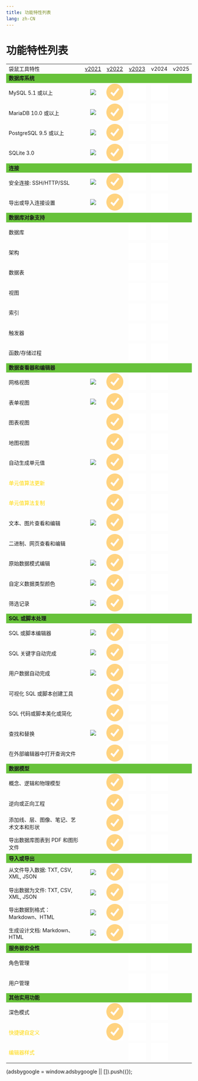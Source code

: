 ```yaml
---
title: 功能特性列表
lang: zh-CN
---
```


# 功能特性列表
<div>
    <table>
        <tbody>
            <tr>
                <td>袋鼠工具特性</td>
                <td style="text-align: center;"><a target="_blank" href="/zh/download/v1.0.6.201109.html">v2021</a></td>
                <td style="text-align: center;"><a target="_blank" href="/zh/download/v1.10.2.220701.html">v2022</a></td>
                <td style="text-align: center;"><a target="_blank" href="/zh/download/v2.0.0.221101.html">v2023</a></td>
                <td style="text-align: center;">v2024</td>
                <td style="text-align: center;">v2025</td>
            </tr>
            <!--section-->
            <tr style="background-color: #67C23A;">
                <td><b>数据库系统</b></td>
                <td></td>
                <td></td>
                <td></td>
                <td></td>
                <td></td>
            </tr>
            <tr>
                <td>MySQL 5.1 或以上</td>
                <td style="text-align: center;"><img src="/images/icon-2020.svg"></td>
                <td style="text-align: center;"><img src="/images/icon-2021.svg"></td>
                <td style="text-align: center;"><img src="/images/icon-check.svg"></td>
                <td style="text-align: center;"><img src="/images/icon-check.svg"></td>
                <td></td>
            </tr>
            <tr>
                <td>MariaDB 10.0 或以上</td>
                <td style="text-align: center;"><img src="/images/icon-2020.svg"></td>
                <td style="text-align: center;"><img src="/images/icon-2021.svg"></td>
                <td style="text-align: center;"><img src="/images/icon-check.svg"></td>
                <td style="text-align: center;"><img src="/images/icon-check.svg"></td>
                <td></td>
            </tr>
            <!--tr>
                <td>MongoDB 3.0 或以上</td>
                <td style="text-align: center;"><img src="/images/icon-check.svg"></td>
                <td style="text-align: center;"><img src="/images/icon-check.svg"></td>
                <td style="text-align: center;"><img src="/images/icon-check.svg"></td>
                <td style="text-align: center;"><img src="/images/icon-check.svg"></td>
                <td></td>
            </tr>
            <tr>
                <td>Oracle 8.1 或以上</td>
                <td style="text-align: center;"><img src="/images/icon-check.svg"></td>
                <td style="text-align: center;"><img src="/images/icon-check.svg"></td>
                <td style="text-align: center;"><img src="/images/icon-check.svg"></td>
                <td style="text-align: center;"><img src="/images/icon-check.svg"></td>
                <td></td>
            </tr-->
            <tr>
                <td>PostgreSQL 9.5 或以上</td>
                <td style="text-align: center;"><img src="/images/icon-2020.svg"></td>
                <td style="text-align: center;"><img src="/images/icon-2021.svg"></td>
                <td style="text-align: center;"><img src="/images/icon-check.svg"></td>
                <td style="text-align: center;"><img src="/images/icon-check.svg"></td>
                <td></td>
            </tr>
            <tr>
                <td>SQLite 3.0</td>
                <td style="text-align: center;"><img src="/images/icon-2020.svg"></td>
                <td style="text-align: center;"><img src="/images/icon-2021.svg"></td>
                <td style="text-align: center;"><img src="/images/icon-check.svg"></td>
                <td style="text-align: center;"><img src="/images/icon-check.svg"></td>
                <td></td>
            </tr>
            <!--tr>
                <td>SQL Server 2000 或以上</td>
                <td style="text-align: center;"><img src="/images/icon-check.svg"></td>
                <td style="text-align: center;"><img src="/images/icon-check.svg"></td>
                <td style="text-align: center;"><img src="/images/icon-check.svg"></td>
                <td style="text-align: center;"><img src="/images/icon-check.svg"></td>
                <td></td>
            </tr>
            <tr>
                <td>Amazon RDS、Amazon Aurora、Amazon Redshift、Microsoft Azure、Oracle Cloud、Google Cloud、阿里云、腾讯云、 MongoDB Atlas、华为云</td>
                <td style="text-align: center;"><img src="/images/icon-check.svg"></td>
                <td style="text-align: center;"><img src="/images/icon-check.svg"></td>
                <td style="text-align: center;"><img src="/images/icon-check.svg"></td>
                <td style="text-align: center;"><img src="/images/icon-check.svg"></td>
                <td></td>
            </tr-->
            <!--section-->
            <!--section-->
            <tr style="background-color: #67C23A;">
                <td><b>连接</b></td>
                <td></td>
                <td></td>
                <td></td>
                <td></td>
                <td></td>
            </tr>
            <tr>
                <td>安全连接: SSH/HTTP/SSL</td>
                <td style="text-align: center;"><img src="/images/icon-2020.svg"></td>
                <td style="text-align: center;"><img src="/images/icon-2021.svg"></td>
                <td style="text-align: center;"><img src="/images/icon-check.svg"></td>
                <td style="text-align: center;"><img src="/images/icon-check.svg"></td>
                <td></td>
            </tr>
            <!--tr>
                <td>PAM 和 GSSAPI 验证</td>
                <td style="text-align: center;"><img src="/images/icon-check.svg"></td>
                <td style="text-align: center;"><img src="/images/icon-check.svg"></td>
                <td style="text-align: center;"><img src="/images/icon-check.svg"></td>
                <td style="text-align: center;"><img src="/images/icon-check.svg"></td>
                <td></td>
            </tr>
            <tr>
                <td>Kerberos 和 LDAP 验证</td>
                <td style="text-align: center;"><img src="/images/icon-check.svg"></td>
                <td style="text-align: center;"><img src="/images/icon-check.svg"></td>
                <td style="text-align: center;"><img src="/images/icon-check.svg"></td>
                <td style="text-align: center;"><img src="/images/icon-check.svg"></td>
                <td></td>
            </tr>
            <tr>
                <td>x.509 证书验证</td>
                <td style="text-align: center;"><img src="/images/icon-check.svg"></td>
                <td style="text-align: center;"><img src="/images/icon-check.svg"></td>
                <td style="text-align: center;"><img src="/images/icon-check.svg"></td>
                <td style="text-align: center;"><img src="/images/icon-check.svg"></td>
                <td></td>
            </tr-->              
            <tr>
                <td>导出或导入连接设置</td>
                <td style="text-align: center;"><img src="/images/icon-2020.svg"></td>
                <td style="text-align: center;"><img src="/images/icon-2021.svg"></td>
                <td style="text-align: center;"><img src="/images/icon-check.svg"></td>
                <td style="text-align: center;"><img src="/images/icon-check.svg"></td>
                <td></td>
            </tr>
            <!--section-->
            <!--tr style="background-color: #67C23A;">
                <td><b>云端支持</b></td>
                <td></td>
                <td></td>
                <td></td>
                <td></td>
                <td></td>
            </tr>
            <tr>
                <td>协同合作：创建项目、添加成员</td>
                <td style="text-align: center;"><img src="/images/icon-check.svg"></td>
                <td style="text-align: center;"><img src="/images/icon-check.svg"></td>
                <td style="text-align: center;"><img src="/images/icon-check.svg"></td>
                <td style="text-align: center;"><img src="/images/icon-check.svg"></td>
                <td></td>
            </tr>
            <tr>
                <td>同步连接和查询</td>
                <td style="text-align: center;"><img src="/images/icon-check.svg"></td>
                <td style="text-align: center;"><img src="/images/icon-check.svg"></td>
                <td style="text-align: center;"><img src="/images/icon-check.svg"></td>
                <td style="text-align: center;"><img src="/images/icon-check.svg"></td>
                <td></td>
            </tr>
            <tr>
                <td>同步模型和虚拟组</td>
                <td style="text-align: center;"><img src="/images/icon-check.svg"></td>
                <td style="text-align: center;"><img src="/images/icon-check.svg"></td>
                <td style="text-align: center;"><img src="/images/icon-check.svg"></td>
                <td style="text-align: center;"><img src="/images/icon-check.svg"></td>
                <td></td>
            </tr-->
            <!--section-->
            <!--section-->
            <tr style="background-color: #67C23A;">
                <td><b>数据库对象支持</b></td>
                <td></td>
                <td></td>
                <td></td>
                <td></td>
                <td></td>
            </tr>
            <tr>
                <td>数据库</td>
                <td></td>
                <td></td>
                <td style="text-align: center;"><img src="/images/icon-check.svg"></td>
                <td style="text-align: center;"><img src="/images/icon-check.svg"></td>
                <td></td>
            </tr>
            <tr>
                <td>架构</td>
                <td></td>
                <td></td>
                <td style="text-align: center;"><img src="/images/icon-check.svg"></td>
                <td style="text-align: center;"><img src="/images/icon-check.svg"></td>
                <td></td>
            </tr>
            <tr>
                <td>数据表</td>
                <td></td>
                <td></td>
                <td style="text-align: center;"><img src="/images/icon-check.svg"></td>
                <td style="text-align: center;"><img src="/images/icon-check.svg"></td>
                <td></td>
            </tr>
            <tr>
                <td>视图</td>
                <td></td>
                <td></td>
                <td style="text-align: center;"><img src="/images/icon-check.svg"></td>
                <td style="text-align: center;"><img src="/images/icon-check.svg"></td>
                <td></td>
            </tr>
            <tr>
                <td>索引</td>
                <td></td>
                <td></td>
                <td style="text-align: center;"><img src="/images/icon-check.svg"></td>
                <td style="text-align: center;"><img src="/images/icon-check.svg"></td>
                <td></td>
            </tr>
            <tr>
                <td>触发器</td>
                <td></td>
                <td></td>
                <td style="text-align: center;"><img src="/images/icon-check.svg"></td>
                <td style="text-align: center;"><img src="/images/icon-check.svg"></td>
                <td></td>
            </tr>
            <tr>
                <td>函数/存储过程</td>
                <td></td>
                <td></td>
                <td style="text-align: center;"><img src="/images/icon-check.svg"></td>
                <td style="text-align: center;"><img src="/images/icon-check.svg"></td>
                <td></td>
            </tr>
            <!--section-->
            <!--section-->
            <tr style="background-color: #67C23A;">
                <td><b>数据查看器和编辑器</b></td>
                <td></td>
                <td></td>
                <td></td>
                <td></td>
                <td></td>
            </tr>
            <tr>
                <td>网格视图</td>
                <td style="text-align: center;"><img src="/images/icon-2020.svg"></td>
                <td style="text-align: center;"><img src="/images/icon-2021.svg"></td>
                <td style="text-align: center;"><img src="/images/icon-check.svg"></td>
                <td style="text-align: center;"><img src="/images/icon-check.svg"></td>
                <td></td>
            </tr>
            <tr>
                <td>表单视图</td>
                <td style="text-align: center;"><img src="/images/icon-2020.svg"></td>
                <td style="text-align: center;"><img src="/images/icon-2021.svg"></td>
                <td style="text-align: center;"><img src="/images/icon-check.svg"></td>
                <td style="text-align: center;"><img src="/images/icon-check.svg"></td>
                <td></td>
            </tr>
            <tr>
                <td>图表视图</td>
                <td></td>
                <td style="text-align: center;"><img src="/images/icon-2021.svg"></td>
                <td style="text-align: center;"><img src="/images/icon-check.svg"></td>
                <td style="text-align: center;"><img src="/images/icon-check.svg"></td>
                <td></td>
            </tr>
            <tr>
                <td>地图视图</td>
                <td style="text-align: center;"><img src=""></td>
                <td style="text-align: center;"><img src="/images/icon-2021.svg"></td>
                <td style="text-align: center;"><img src="/images/icon-check.svg"></td>
                <td style="text-align: center;"><img src="/images/icon-check.svg"></td>
                <td></td>
            </tr>
            <tr>
                <td>自动生成单元值</td>
                <td style="text-align: center;"><img src="/images/icon-2020.svg"></td>
                <td style="text-align: center;"><img src="/images/icon-2021.svg"></td>
                <td style="text-align: center;"><img src="/images/icon-check.svg"></td>
                <td style="text-align: center;"><img src="/images/icon-check.svg"></td>
                <td></td>
            </tr>
            <tr>
                <td style="color: #ffd700;">单元值算法更新</td>
                <td style="text-align: center;"><img src=""></td>
                <td style="text-align: center;"><img src="/images/icon-2021.svg"></td>
                <td style="text-align: center;"><img src="/images/icon-check.svg"></td>
                <td style="text-align: center;"><img src="/images/icon-check.svg"></td>
                <td></td>
            </tr>
            <tr>
                <td style="color: #ffd700;">单元值算法复制</td>
                <td style="text-align: center;"><img src=""></td>
                <td style="text-align: center;"><img src="/images/icon-2021.svg"></td>
                <td style="text-align: center;"><img src="/images/icon-check.svg"></td>
                <td style="text-align: center;"><img src="/images/icon-check.svg"></td>
                <td></td>
            </tr>
            <tr>
                <td>文本、图片查看和编辑</td>
                <td style="text-align: center;"><img src="/images/icon-2020.svg"></td>
                <td style="text-align: center;"><img src="/images/icon-2021.svg"></td>
                <td style="text-align: center;"><img src="/images/icon-check.svg"></td>
                <td style="text-align: center;"><img src="/images/icon-check.svg"></td>
                <td></td>
            </tr>
            <tr>
                <td>二进制、网页查看和编辑</td>
                <td style="text-align: center;"><img src=""></td>
                <td style="text-align: center;"><img src="/images/icon-2021.svg"></td>
                <td style="text-align: center;"><img src="/images/icon-check.svg"></td>
                <td style="text-align: center;"><img src="/images/icon-check.svg"></td>
                <td></td>
            </tr>
            <tr>
                <td>原始数据模式编辑</td>
                <td style="text-align: center;"><img src="/images/icon-2020.svg"></td>
                <td style="text-align: center;"><img src="/images/icon-2021.svg"></td>
                <td style="text-align: center;"><img src="/images/icon-check.svg"></td>
                <td style="text-align: center;"><img src="/images/icon-check.svg"></td>
                <td></td>
            </tr>
            <!--tr>
                <td>Data Validation</td>
                <td style="text-align: center;"><img src="/images/icon-check.svg"></td>
                <td style="text-align: center;"><img src="/images/icon-check.svg"></td>
                <td style="text-align: center;"><img src="/images/icon-check.svg"></td>
                <td style="text-align: center;"><img src="/images/icon-check.svg"></td>
                <td></td>
            </tr-->
            <tr>
                <td>自定义数据类型颜色</td>
                <td style="text-align: center;"><img src="/images/icon-2020.svg"></td>
                <td style="text-align: center;"><img src="/images/icon-2021.svg"></td>
                <td style="text-align: center;"><img src="/images/icon-check.svg"></td>
                <td style="text-align: center;"><img src="/images/icon-check.svg"></td>
                <td></td>
            </tr>              
            <!--tr>
                <td>Find and replace</td>
                <td style="text-align: center;"><img src="/images/icon-check.svg"></td>
                <td style="text-align: center;"><img src="/images/icon-check.svg"></td>
                <td style="text-align: center;"><img src="/images/icon-check.svg"></td>
                <td style="text-align: center;"><img src="/images/icon-check.svg"></td>
                <td></td>
            </tr-->
            <tr>
                <td>筛选记录</td>
                <td style="text-align: center;"><img src="/images/icon-2020.svg"></td>
                <td style="text-align: center;"><img src="/images/icon-2021.svg"></td>
                <td style="text-align: center;"><img src="/images/icon-check.svg"></td>
                <td style="text-align: center;"><img src="/images/icon-check.svg"></td>
                <td></td>
            </tr>
            <!--section-->
            <!--section-->
            <tr style="background-color: #67C23A;">
                <td><b>SQL 或脚本处理</b></td>
                <td></td>
                <td></td>
                <td></td>
                <td></td>
                <td></td>
            </tr>
            <!--tr>
                <td>PL/SQL and PL/PGSQL Debugger</td>
                <td style="text-align: center;"><img src="/images/icon-check.svg"></td>
                <td style="text-align: center;"><img src="/images/icon-check.svg"></td>
                <td style="text-align: center;"><img src="/images/icon-check.svg"></td>
                <td style="text-align: center;"><img src="/images/icon-check.svg"></td>
                <td></td>
            </tr-->
            <tr>
                <td>SQL 或脚本编辑器</td>
                <td style="text-align: center;"><img src="/images/icon-2020.svg"></td>
                <td style="text-align: center;"><img src="/images/icon-2021.svg"></td>
                <td style="text-align: center;"><img src="/images/icon-check.svg"></td>
                <td style="text-align: center;"><img src="/images/icon-check.svg"></td>
                <td></td>
            </tr>
            <tr>
                <td>SQL 关键字自动完成</td>
                <td style="text-align: center;"><img src="/images/icon-2020.svg"></td>
                <td style="text-align: center;"><img src="/images/icon-2021.svg"></td>
                <td style="text-align: center;"><img src="/images/icon-check.svg"></td>
                <td style="text-align: center;"><img src="/images/icon-check.svg"></td>
                <td></td>
            </tr>
            <tr>
                <td>用户数据自动完成</td>
                <td style="text-align: center;"><img src="/images/icon-2020.svg"></td>
                <td style="text-align: center;"><img src="/images/icon-2021.svg"></td>
                <td style="text-align: center;"><img src="/images/icon-check.svg"></td>
                <td style="text-align: center;"><img src="/images/icon-check.svg"></td>
                <td></td>
            </tr>
            <tr>
                <td>可视化 SQL 或脚本创建工具</td>
                <td style="text-align: center;"><img src=""></td>
                <td style="text-align: center;"><img src="/images/icon-2021.svg"></td>
                <td style="text-align: center;"><img src="/images/icon-check.svg"></td>
                <td style="text-align: center;"><img src="/images/icon-check.svg"></td>
                <td></td>
            </tr>
            <!--tr>
                <td>查找创建工具</td>
                <td style="text-align: center;"><img src="/images/icon-check.svg"></td>
                <td style="text-align: center;"><img src="/images/icon-check.svg"></td>
                <td style="text-align: center;"><img src="/images/icon-check.svg"></td>
                <td style="text-align: center;"><img src="/images/icon-check.svg"></td>
                <td></td>
            </tr>
            <tr>
                <td>聚合创建工具</td>
                <td style="text-align: center;"><img src="/images/icon-check.svg"></td>
                <td style="text-align: center;"><img src="/images/icon-check.svg"></td>
                <td style="text-align: center;"><img src="/images/icon-check.svg"></td>
                <td style="text-align: center;"><img src="/images/icon-check.svg"></td>
                <td></td>
            </tr>              
            <tr>
                <td>代码段和自动完成代码</td>
                <td style="text-align: center;"><img src="/images/icon-check.svg"></td>
                <td style="text-align: center;"><img src="/images/icon-check.svg"></td>
                <td style="text-align: center;"><img src="/images/icon-check.svg"></td>
                <td style="text-align: center;"><img src="/images/icon-check.svg"></td>
                <td></td>
            </tr-->
            <tr>
                <td>SQL 代码或脚本美化或简化</td>
                <td style="text-align: center;"><img src=""></td>
                <td style="text-align: center;"><img src="/images/icon-2021.svg"></td>
                <td style="text-align: center;"><img src="/images/icon-check.svg"></td>
                <td style="text-align: center;"><img src="/images/icon-check.svg"></td>
                <td></td>
            </tr>
            <tr>
                <td>查找和替换</td>
                <td style="text-align: center;"><img src="/images/icon-2020.svg"></td>
                <td style="text-align: center;"><img src="/images/icon-2021.svg"></td>
                <td style="text-align: center;"><img src="/images/icon-check.svg"></td>
                <td style="text-align: center;"><img src="/images/icon-check.svg"></td>
                <td></td>
            </tr>
            <!--tr>
                <td>创建参数查询</td>
                <td style="text-align: center;"><img src="/images/icon-check.svg"></td>
                <td style="text-align: center;"><img src="/images/icon-check.svg"></td>
                <td style="text-align: center;"><img src="/images/icon-check.svg"></td>
                <td style="text-align: center;"><img src="/images/icon-check.svg"></td>
                <td></td>
            </tr-->
            <tr>
                <td>在外部编辑器中打开查询文件</td>
                <td style="text-align: center;"><img src=""></td>
                <td style="text-align: center;"><img src="/images/icon-2021.svg"></td>
                <td style="text-align: center;"><img src="/images/icon-check.svg"></td>
                <td style="text-align: center;"><img src="/images/icon-check.svg"></td>
                <td></td>
            </tr>
            <!--tr>
                <td>控制台界面</td>
                <td style="text-align: center;"><img src="/images/icon-check.svg"></td>
                <td style="text-align: center;"><img src="/images/icon-check.svg"></td>
                <td style="text-align: center;"><img src="/images/icon-check.svg"></td>
                <td style="text-align: center;"><img src="/images/icon-check.svg"></td>
                <td></td>
            </tr-->
            <!--section-->
            <!--section-->
            <!--tr style="background-color: #67C23A;">
                <td><b>数据可视化</b></td>
                <td></td>
                <td></td>
                <td></td>
                <td></td>
                <td></td>
            </tr>
            <tr>
                <td>支持多种图表类型</td>
                <td style="text-align: center;"><img src="/images/icon-check.svg"></td>
                <td style="text-align: center;"><img src="/images/icon-check.svg"></td>
                <td style="text-align: center;"><img src="/images/icon-check.svg"></td>
                <td style="text-align: center;"><img src="/images/icon-check.svg"></td>
                <td></td>
            </tr>
            <tr>
                <td>可视化实时数据</td>
                <td style="text-align: center;"><img src="/images/icon-check.svg"></td>
                <td style="text-align: center;"><img src="/images/icon-check.svg"></td>
                <td style="text-align: center;"><img src="/images/icon-check.svg"></td>
                <td style="text-align: center;"><img src="/images/icon-check.svg"></td>
                <td></td>
            </tr>
            <tr>
                <td>Customize multiple pages dashboard</td>
                <td style="text-align: center;"><img src="/images/icon-check.svg"></td>
                <td style="text-align: center;"><img src="/images/icon-check.svg"></td>
                <td style="text-align: center;"><img src="/images/icon-check.svg"></td>
                <td style="text-align: center;"><img src="/images/icon-check.svg"></td>
                <td></td>
            </tr>
            <tr>
                <td>Add interactive controls</td>
                <td style="text-align: center;"><img src="/images/icon-check.svg"></td>
                <td style="text-align: center;"><img src="/images/icon-check.svg"></td>
                <td style="text-align: center;"><img src="/images/icon-check.svg"></td>
                <td style="text-align: center;"><img src="/images/icon-check.svg"></td>
                <td></td>
            </tr-->
            <!--section-->
            <!--section-->
            <tr style="background-color: #67C23A;">
                <td><b>数据模型</b></td>
                <td></td>
                <td></td>
                <td></td>
                <td></td>
                <td></td>
            </tr>
            <tr>
                <td>概念、逻辑和物理模型</td>
                <td style="text-align: center;"></td>
                <td style="text-align: center;"><img src="/images/icon-2021.svg"></td>
                <td style="text-align: center;"><img src="/images/icon-check.svg"></td>
                <td style="text-align: center;"><img src="/images/icon-check.svg"></td>
                <td></td>
            </tr>
            <tr>
                <td>逆向或正向工程</td>
                <td style="text-align: center;"></td>
                <td style="text-align: center;"><img src="/images/icon-2021.svg"></td>
                <td style="text-align: center;"><img src="/images/icon-check.svg"></td>
                <td style="text-align: center;"><img src="/images/icon-check.svg"></td>
                <td></td>
            </tr>
            <!--tr>
                <td>自动布局</td>
                <td style="text-align: center;"></td>
                <td style="text-align: center;"><img src="/images/icon-check.svg"></td>
                <td style="text-align: center;"><img src="/images/icon-check.svg"></td>
                <td style="text-align: center;"><img src="/images/icon-check.svg"></td>
                <td></td>
            </tr-->
            <tr>
                <td>添加线、层、图像、笔记、艺术文本和形状</td>
                <td style="text-align: center;"></td>
                <td style="text-align: center;"><img src="/images/icon-2021.svg"></td>
                <td style="text-align: center;"><img src="/images/icon-check.svg"></td>
                <td style="text-align: center;"><img src="/images/icon-check.svg"></td>
                <td></td>
            </tr>
            <tr>
                <td>导出数据库图表到 PDF 和图形文件</td>
                <td style="text-align: center;"></td>
                <td style="text-align: center;"><img src="/images/icon-2021.svg"></td>
                <td style="text-align: center;"><img src="/images/icon-check.svg"></td>
                <td style="text-align: center;"><img src="/images/icon-check.svg"></td>
                <td></td>
            </tr>
            <!--section-->
            <!--section-->
            <tr style="background-color: #67C23A;">
                <td><b>导入或导出</b></td>
                <td></td>
                <td></td>
                <td></td>
                <td></td>
                <td></td>
            </tr>
            <tr>
                <td>从文件导入数据: TXT, CSV, XML, JSON</td>
                <td style="text-align: center;"><img src="/images/icon-2020.svg"></td>
                <td style="text-align: center;"><img src="/images/icon-2021.svg"></td>
                <td style="text-align: center;"><img src="/images/icon-check.svg"></td>
                <td style="text-align: center;"><img src="/images/icon-check.svg"></td>
                <td></td>
            </tr>
            <tr>
                <td>导出数据为文件: TXT, CSV, XML, JSON</td>
                <td style="text-align: center;"><img src="/images/icon-2020.svg"></td>
                <td style="text-align: center;"><img src="/images/icon-2021.svg"></td>
                <td style="text-align: center;"><img src="/images/icon-check.svg"></td>
                <td style="text-align: center;"><img src="/images/icon-check.svg"></td>
                <td></td>
            </tr>
            <!--tr>
                <td>导入或导出数据 - 最普及的格式：DBF 等</td>
                <td style="text-align: center;"><img src="/images/icon-check.svg"></td>
                <td style="text-align: center;"><img src="/images/icon-check.svg"></td>
                <td style="text-align: center;"><img src="/images/icon-check.svg"></td>
                <td style="text-align: center;"><img src="/images/icon-check.svg"></td>
                <td></td>
            </tr>
            <tr>
                <td>从 ODBC、MS Excel、MS Access 导入数据</td>
                <td style="text-align: center;"><img src="/images/icon-check.svg"></td>
                <td style="text-align: center;"><img src="/images/icon-check.svg"></td>
                <td style="text-align: center;"><img src="/images/icon-check.svg"></td>
                <td style="text-align: center;"><img src="/images/icon-check.svg"></td>
                <td></td>
            </tr>
            <tr>
                <td>导出数据到 MS Excel</td>
                <td style="text-align: center;"><img src="/images/icon-check.svg"></td>
                <td style="text-align: center;"><img src="/images/icon-check.svg"></td>
                <td style="text-align: center;"><img src="/images/icon-check.svg"></td>
                <td style="text-align: center;"><img src="/images/icon-check.svg"></td>
                <td></td>
            </tr-->
            <tr>
                <td>导出数据到格式：Markdown、HTML</td>
                <td style="text-align: center;"><img src="/images/icon-2020.svg"></td>
                <td style="text-align: center;"><img src="/images/icon-2021.svg"></td>
                <td style="text-align: center;"><img src="/images/icon-check.svg"></td>
                <td style="text-align: center;"><img src="/images/icon-check.svg"></td>
                <td></td>
            </tr>
            <tr>
                <td>生成设计文档: Markdown、HTML</td>
                <td style="text-align: center;"><img src="/images/icon-2020.svg"></td>
                <td style="text-align: center;"><img src="/images/icon-2021.svg"></td>
                <td style="text-align: center;"><img src="/images/icon-check.svg"></td>
                <td style="text-align: center;"><img src="/images/icon-check.svg"></td>
                <td></td>
            </tr>
            <!--tr>
                <td>导出数据到 MS Access （仅限 Windows 版）</td>
                <td style="text-align: center;"><img src="/images/icon-check.svg"></td>
                <td style="text-align: center;"><img src="/images/icon-check.svg"></td>
                <td style="text-align: center;"><img src="/images/icon-check.svg"></td>
                <td style="text-align: center;"><img src="/images/icon-check.svg"></td>
                <td></td>
            </tr>
            <tr>
                <td>MongoImport 和 MongoExport</td>
                <td style="text-align: center;"><img src="/images/icon-check.svg"></td>
                <td style="text-align: center;"><img src="/images/icon-check.svg"></td>
                <td style="text-align: center;"><img src="/images/icon-check.svg"></td>
                <td style="text-align: center;"><img src="/images/icon-check.svg"></td>
                <td></td>
            </tr-->              
            <!--section-->
            <!--section-->
            <!--tr style="background-color: #67C23A;">
                <td><b>数据操作</b></td>
                <td></td>
                <td></td>
                <td></td>
                <td></td>
                <td></td>
            </tr>
            <tr>
                <td>数据传输 （同服或跨服）</td>
                <td style="text-align: center;"><img src="/images/icon-check.svg"></td>
                <td style="text-align: center;"><img src="/images/icon-check.svg"></td>
                <td style="text-align: center;"><img src="/images/icon-check.svg"></td>
                <td style="text-align: center;"><img src="/images/icon-check.svg"></td>
                <td></td>
            </tr>
            <tr>
                <td>数据或结构同步</td>
                <td style="text-align: center;"><img src="/images/icon-check.svg"></td>
                <td style="text-align: center;"><img src="/images/icon-check.svg"></td>
                <td style="text-align: center;"><img src="/images/icon-check.svg"></td>
                <td style="text-align: center;"><img src="/images/icon-check.svg"></td>
                <td></td>
            </tr-->
            <!--section-->
            <!--section-->
            <!--tr style="background-color: #67C23A;">
                <td><b>备份或还原</b></td>
                <td></td>
                <td></td>
                <td></td>
                <td></td>
                <td></td>
            </tr>
            <tr>
                <td>备份或还原 MySQL、MariaDB、PostgreSQL 或 SQLite 数据库</td>
                <td style="text-align: center;"><img src="/images/icon-check.svg"></td>
                <td style="text-align: center;"><img src="/images/icon-check.svg"></td>
                <td style="text-align: center;"><img src="/images/icon-check.svg"></td>
                <td style="text-align: center;"><img src="/images/icon-check.svg"></td>
                <td></td>
            </tr>
            <tr>
                <td>转换备份文件为 SQL 脚本</td>
                <td style="text-align: center;"><img src="/images/icon-check.svg"></td>
                <td style="text-align: center;"><img src="/images/icon-check.svg"></td>
                <td style="text-align: center;"><img src="/images/icon-check.svg"></td>
                <td style="text-align: center;"><img src="/images/icon-check.svg"></td>
                <td></td>
            </tr>
            <tr>
                <td>MongoDump 和 MongoRestore</td>
                <td style="text-align: center;"><img src="/images/icon-check.svg"></td>
                <td style="text-align: center;"><img src="/images/icon-check.svg"></td>
                <td style="text-align: center;"><img src="/images/icon-check.svg"></td>
                <td style="text-align: center;"><img src="/images/icon-check.svg"></td>
                <td></td>
            </tr>              
            <tr>
                <td>Oracle 数据泵</td>
                <td style="text-align: center;"><img src="/images/icon-check.svg"></td>
                <td style="text-align: center;"><img src="/images/icon-check.svg"></td>
                <td style="text-align: center;"><img src="/images/icon-check.svg"></td>
                <td style="text-align: center;"><img src="/images/icon-check.svg"></td>
                <td></td>
            </tr>
            <tr>
                <td>SQL Server 备份或还原</td>
                <td style="text-align: center;"><img src="/images/icon-check.svg"></td>
                <td style="text-align: center;"><img src="/images/icon-check.svg"></td>
                <td style="text-align: center;"><img src="/images/icon-check.svg"></td>
                <td style="text-align: center;"><img src="/images/icon-check.svg"></td>
                <td></td>
            </tr>
            <tr>
                <td>转储或运行 SQL 或脚本文件</td>
                <td style="text-align: center;"><img src="/images/icon-check.svg"></td>
                <td style="text-align: center;"><img src="/images/icon-check.svg"></td>
                <td style="text-align: center;"><img src="/images/icon-check.svg"></td>
                <td style="text-align: center;"><img src="/images/icon-check.svg"></td>
                <td></td>
            </tr-->
            <!--section-->
            <!--section-->
            <!--tr style="background-color: #67C23A;">
                <td><b>自动运行</b></td>
                <td></td>
                <td></td>
                <td></td>
                <td></td>
                <td></td>
            </tr>
            <tr>
                <td>设置计划备份、MongoDump、MongoImport、MongoExport、MapReduce、查询运行、导入、导出、数据传输和数据同步</td>
                <td style="text-align: center;"><img src="/images/icon-check.svg"></td>
                <td style="text-align: center;"><img src="/images/icon-check.svg"></td>
                <td style="text-align: center;"><img src="/images/icon-check.svg"></td>
                <td style="text-align: center;"><img src="/images/icon-check.svg"></td>
                <td></td>
            </tr>
            <tr>
                <td>在单一批处理作业运行不同服务器的配置文件</td>
                <td style="text-align: center;"><img src="/images/icon-check.svg"></td>
                <td style="text-align: center;"><img src="/images/icon-check.svg"></td>
                <td style="text-align: center;"><img src="/images/icon-check.svg"></td>
                <td style="text-align: center;"><img src="/images/icon-check.svg"></td>
                <td></td>
            </tr>
            <tr>
                <td>在通知电子邮件中附加导出文件</td>
                <td style="text-align: center;"><img src="/images/icon-check.svg"></td>
                <td style="text-align: center;"><img src="/images/icon-check.svg"></td>
                <td style="text-align: center;"><img src="/images/icon-check.svg"></td>
                <td style="text-align: center;"><img src="/images/icon-check.svg"></td>
                <td></td>
            </tr-->
            <!--section-->
            <!--section-->
            <tr style="background-color: #67C23A;">
                <td><b>服务器安全性</b></td>
                <td></td>
                <td></td>
                <td></td>
                <td></td>
                <td></td>
            </tr>
            <tr>
                <td>角色管理</td>
                <td></td>
                <td></td>
                <td style="text-align: center;"><img src="/images/icon-check.svg"></td>
                <td style="text-align: center;"><img src="/images/icon-check.svg"></td>
                <td></td>
            </tr>
            <tr>
                <td>用户管理</td>
                <td></td>
                <td></td>
                <td style="text-align: center;"><img src="/images/icon-check.svg"></td>
                <td style="text-align: center;"><img src="/images/icon-check.svg"></td>
                <td></td>
            </tr>
            <!--tr>
                <td>服务器监控</td>
                <td></td>
                <td></td>
                <td></td>
                <td></td>
                <td></td>
            </tr-->
            <!--section-->
            <!--section-->
            <tr style="background-color: #67C23A;">
                <td><b>其他实用功能</b></td>
                <td></td>
                <td></td>
                <td></td>
                <td></td>
                <td></td>
            </tr>
            <!--tr>
                <td>模式分析</td>
                <td style="text-align: center;"><img src="/images/icon-check.svg"></td>
                <td style="text-align: center;"><img src="/images/icon-check.svg"></td>
                <td style="text-align: center;"><img src="/images/icon-check.svg"></td>
                <td style="text-align: center;"><img src="/images/icon-check.svg"></td>
                <td></td>
            </tr>              
            <tr>
                <td>ER 图表视图</td>
                <td style="text-align: center;"><img src="/images/icon-check.svg"></td>
                <td style="text-align: center;"><img src="/images/icon-check.svg"></td>
                <td style="text-align: center;"><img src="/images/icon-check.svg"></td>
                <td style="text-align: center;"><img src="/images/icon-check.svg"></td>
                <td></td>
            </tr>
            <tr>
                <td>虚拟组</td>
                <td style="text-align: center;"><img src="/images/icon-check.svg"></td>
                <td style="text-align: center;"><img src="/images/icon-check.svg"></td>
                <td style="text-align: center;"><img src="/images/icon-check.svg"></td>
                <td style="text-align: center;"><img src="/images/icon-check.svg"></td>
                <td></td>
            </tr>
            <tr>
                <td>自定义连接颜色</td>
                <td style="text-align: center;"><img src="/images/icon-check.svg"></td>
                <td style="text-align: center;"><img src="/images/icon-check.svg"></td>
                <td style="text-align: center;"><img src="/images/icon-check.svg"></td>
                <td style="text-align: center;"><img src="/images/icon-check.svg"></td>
                <td></td>
            </tr>
            <tr>
                <td>数据库范围搜索</td>
                <td style="text-align: center;"><img src="/images/icon-check.svg"></td>
                <td style="text-align: center;"><img src="/images/icon-check.svg"></td>
                <td style="text-align: center;"><img src="/images/icon-check.svg"></td>
                <td style="text-align: center;"><img src="/images/icon-check.svg"></td>
                <td></td>
            </tr>
            <tr>
                <td>收藏夹列表</td>
                <td style="text-align: center;"><img src="/images/icon-check.svg"></td>
                <td style="text-align: center;"><img src="/images/icon-check.svg"></td>
                <td style="text-align: center;"><img src="/images/icon-check.svg"></td>
                <td style="text-align: center;"><img src="/images/icon-check.svg"></td>
                <td></td>
            </tr>
            <tr>
                <td>打印数据库、模式或表结构</td>
                <td style="text-align: center;"><img src="/images/icon-check.svg"></td>
                <td style="text-align: center;"><img src="/images/icon-check.svg"></td>
                <td style="text-align: center;"><img src="/images/icon-check.svg"></td>
                <td style="text-align: center;"><img src="/images/icon-check.svg"></td>
                <td></td>
            </tr-->
            <tr>
                <td>深色模式</td>
                <td></td>
                <td style="text-align: center;"><img src="/images/icon-2021.svg"></td>
                <td style="text-align: center;"><img src="/images/icon-check.svg"></td>
                <td style="text-align: center;"><img src="/images/icon-check.svg"></td>
                <td></td>
            </tr>
            <tr>
                <td style="color: #ffd700;">快捷键自定义</td>
                <td></td>
                <td style="text-align: center;"><img src="/images/icon-2021.svg"></td>
                <td style="text-align: center;"><img src="/images/icon-check.svg"></td>
                <td style="text-align: center;"><img src="/images/icon-check.svg"></td>
                <td></td>
            </tr>
            <tr>
                <td style="color: #ffd700;">编辑器样式</td>
                <td></td>
                <td></td>
                <td style="text-align: center;"><img src="/images/icon-check.svg"></td>
                <td style="text-align: center;"><img src="/images/icon-check.svg"></td>
                <td></td>
            </tr>
            <!--section-->
        </tbody>
    </table>
</div>

<div>
    <script2 type="text/javascript" async="true" src="https://pagead2.googlesyndication.com/pagead/js/adsbygoogle.js" />
    <ins class="adsbygoogle"
        style="display:block; text-align:center;"
        data-ad-layout="in-article"
        data-ad-format="fluid"
        data-ad-client="ca-pub-3975819313740938"
        data-ad-slot="6760827895"></ins>
    <script2 type="text/javascript">
        (adsbygoogle = window.adsbygoogle || []).push({});
    </script2>
</div>